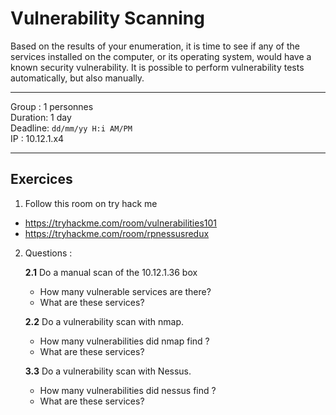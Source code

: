 # Vulnerability Scanning

Based on the results of your enumeration, it is time to see if any of the services installed on the computer, or its operating system, would have a known security vulnerability. It is possible to perform vulnerability tests automatically, but also manually. 

****
Group : 1 personnes  
Duration: 1 day  
Deadline: ``dd/mm/yy H:i AM/PM ``  
IP : 10.12.1.x4
***

## Exercices 
1. Follow this room on try hack me
- https://tryhackme.com/room/vulnerabilities101
- https://tryhackme.com/room/rpnessusredux

2. Questions :  

    **2.1** Do a manual scan of the 10.12.1.36 box  
    - How many vulnerable services are there?  
    - What are these services?

    **2.2** Do a vulnerability scan with nmap. 
    - How many vulnerabilities did nmap find ?
    - What are these services?

    **3.3** Do a vulnerability scan with Nessus.
    - How many vulnerabilities did nessus find ?
    - What are these services?
